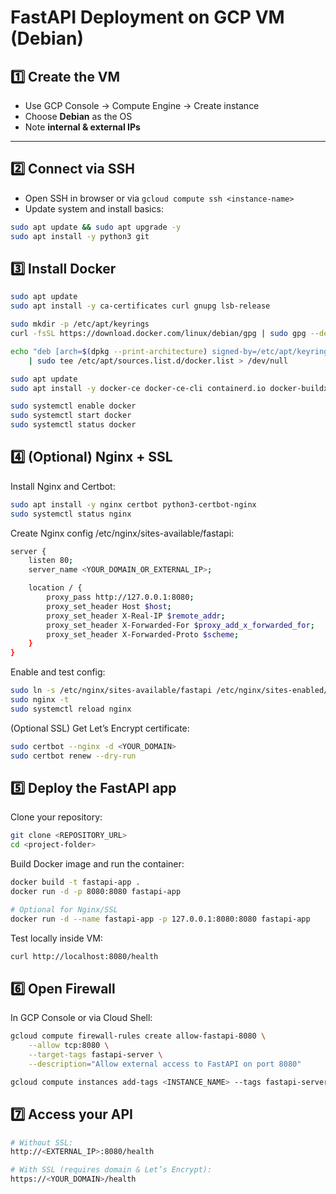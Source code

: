 # FastAPI Deployment on GCP VM (Debian)

## 1️⃣ Create the VM
- Use GCP Console → Compute Engine → Create instance  
- Choose **Debian** as the OS  
- Note **internal & external IPs**  

---

## 2️⃣ Connect via SSH
- Open SSH in browser or via `gcloud compute ssh <instance-name>`  
- Update system and install basics:

```bash
sudo apt update && sudo apt upgrade -y
sudo apt install -y python3 git
```

## 3️⃣ Install Docker

```bash
sudo apt update
sudo apt install -y ca-certificates curl gnupg lsb-release

sudo mkdir -p /etc/apt/keyrings
curl -fsSL https://download.docker.com/linux/debian/gpg | sudo gpg --dearmor -o /etc/apt/keyrings/docker.gpg

echo "deb [arch=$(dpkg --print-architecture) signed-by=/etc/apt/keyrings/docker.gpg] https://download.docker.com/linux/debian $(lsb_release -cs) stable" \
    | sudo tee /etc/apt/sources.list.d/docker.list > /dev/null

sudo apt update
sudo apt install -y docker-ce docker-ce-cli containerd.io docker-buildx-plugin docker-compose-plugin

sudo systemctl enable docker
sudo systemctl start docker
sudo systemctl status docker
```


## 4️⃣ (Optional) Nginx + SSL

Install Nginx and Certbot:

```bash
sudo apt install -y nginx certbot python3-certbot-nginx
sudo systemctl status nginx
```

Create Nginx config /etc/nginx/sites-available/fastapi:

```bash
server {
    listen 80;
    server_name <YOUR_DOMAIN_OR_EXTERNAL_IP>;

    location / {
        proxy_pass http://127.0.0.1:8080;
        proxy_set_header Host $host;
        proxy_set_header X-Real-IP $remote_addr;
        proxy_set_header X-Forwarded-For $proxy_add_x_forwarded_for;
        proxy_set_header X-Forwarded-Proto $scheme;
    }
}
```

Enable and test config:

```bash
sudo ln -s /etc/nginx/sites-available/fastapi /etc/nginx/sites-enabled/
sudo nginx -t
sudo systemctl reload nginx
```

(Optional SSL) Get Let’s Encrypt certificate:

```bash
sudo certbot --nginx -d <YOUR_DOMAIN>
sudo certbot renew --dry-run
```

## 5️⃣ Deploy the FastAPI app

Clone your repository:

```bash
git clone <REPOSITORY_URL>
cd <project-folder>
```

Build Docker image and run the container:

```bash
docker build -t fastapi-app .
docker run -d -p 8080:8080 fastapi-app

# Optional for Nginx/SSL
docker run -d --name fastapi-app -p 127.0.0.1:8080:8080 fastapi-app
```
Test locally inside VM:

```bash
curl http://localhost:8080/health
```

## 6️⃣ Open Firewall

In GCP Console or via Cloud Shell:

```bash
gcloud compute firewall-rules create allow-fastapi-8080 \
    --allow tcp:8080 \
    --target-tags fastapi-server \
    --description="Allow external access to FastAPI on port 8080"

gcloud compute instances add-tags <INSTANCE_NAME> --tags fastapi-server --zone <ZONE>
```

## 7️⃣ Access your API

```bash
# Without SSL:
http://<EXTERNAL_IP>:8080/health

# With SSL (requires domain & Let’s Encrypt):
https://<YOUR_DOMAIN>/health
```


